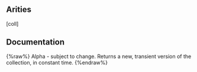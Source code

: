 ## Arities
[coll]

## Documentation
{%raw%}
Alpha - subject to change.
  Returns a new, transient version of the collection, in constant time.
{%endraw%}
